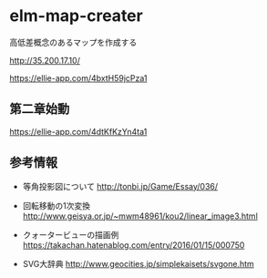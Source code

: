 # elm-map-creater
高低差概念のあるマップを作成する

http://35.200.17.10/ 

https://ellie-app.com/4bxtH59jcPza1

第二章始動
---------
https://ellie-app.com/4dtKfKzYn4ta1

参考情報
-----------------
* 等角投影図について 
http://tonbi.jp/Game/Essay/036/

* 回転移動の1次変換
http://www.geisya.or.jp/~mwm48961/kou2/linear_image3.html

* クォータービューの描画例
https://takachan.hatenablog.com/entry/2016/01/15/000750

* SVG大辞典
http://www.geocities.jp/simplekaisets/svgone.htm
